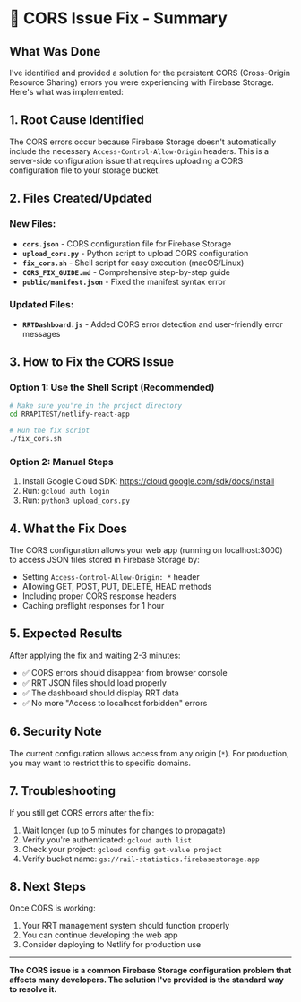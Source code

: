 # 🚂 CORS Issue Fix - Summary

## What Was Done

I've identified and provided a solution for the persistent CORS (Cross-Origin Resource Sharing) errors you were experiencing with Firebase Storage. Here's what was implemented:

## 1. Root Cause Identified
The CORS errors occur because Firebase Storage doesn't automatically include the necessary `Access-Control-Allow-Origin` headers. This is a server-side configuration issue that requires uploading a CORS configuration file to your storage bucket.

## 2. Files Created/Updated

### New Files:
- **`cors.json`** - CORS configuration file for Firebase Storage
- **`upload_cors.py`** - Python script to upload CORS configuration
- **`fix_cors.sh`** - Shell script for easy execution (macOS/Linux)
- **`CORS_FIX_GUIDE.md`** - Comprehensive step-by-step guide
- **`public/manifest.json`** - Fixed the manifest syntax error

### Updated Files:
- **`RRTDashboard.js`** - Added CORS error detection and user-friendly error messages

## 3. How to Fix the CORS Issue

### Option 1: Use the Shell Script (Recommended)
```bash
# Make sure you're in the project directory
cd RRAPITEST/netlify-react-app

# Run the fix script
./fix_cors.sh
```

### Option 2: Manual Steps
1. Install Google Cloud SDK: https://cloud.google.com/sdk/docs/install
2. Run: `gcloud auth login`
3. Run: `python3 upload_cors.py`

## 4. What the Fix Does

The CORS configuration allows your web app (running on localhost:3000) to access JSON files stored in Firebase Storage by:

- Setting `Access-Control-Allow-Origin: *` header
- Allowing GET, POST, PUT, DELETE, HEAD methods
- Including proper CORS response headers
- Caching preflight responses for 1 hour

## 5. Expected Results

After applying the fix and waiting 2-3 minutes:
- ✅ CORS errors should disappear from browser console
- ✅ RRT JSON files should load properly
- ✅ The dashboard should display RRT data
- ✅ No more "Access to localhost forbidden" errors

## 6. Security Note

The current configuration allows access from any origin (`*`). For production, you may want to restrict this to specific domains.

## 7. Troubleshooting

If you still get CORS errors after the fix:
1. Wait longer (up to 5 minutes for changes to propagate)
2. Verify you're authenticated: `gcloud auth list`
3. Check your project: `gcloud config get-value project`
4. Verify bucket name: `gs://rail-statistics.firebasestorage.app`

## 8. Next Steps

Once CORS is working:
1. Your RRT management system should function properly
2. You can continue developing the web app
3. Consider deploying to Netlify for production use

---

**The CORS issue is a common Firebase Storage configuration problem that affects many developers. The solution I've provided is the standard way to resolve it.**
